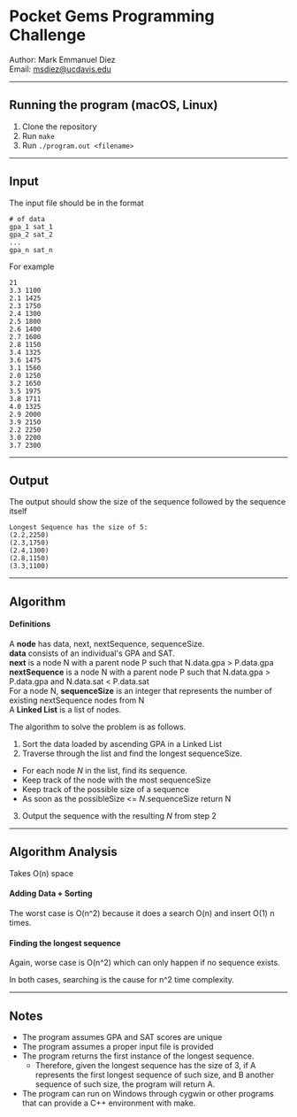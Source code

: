 # Pocket Gems Programming Challenge
Author: Mark Emmanuel Diez  
Email: msdiez@ucdavis.edu

---
## Running the program (macOS, Linux)
1. Clone the repository
2. Run `make`
3. Run `./program.out <filename>`

---
## Input
The input file should be in the format
```
# of data
gpa_1 sat_1
gpa_2 sat_2
...
gpa_n sat_n
```

For example
```
21
3.3 1100
2.1 1425
2.3 1750
2.4 1300
2.5 1800
2.6 1400
2.7 1600
2.8 1150
3.4 1325
3.6 1475
3.1 1560
2.0 1250
3.2 1650
3.5 1975
3.8 1711
4.0 1325
2.9 2000
3.9 2150
2.2 2250
3.0 2200
3.7 2300
```

---
## Output
The output should show the size of the sequence followed by the sequence itself
```
Longest Sequence has the size of 5:
(2.2,2250)
(2.3,1750)
(2.4,1300)
(2.8,1150)
(3.3,1100)
```

---
## Algorithm
#### Definitions
>
A **node** has data, next, nextSequence, sequenceSize.  
**data** consists of an individual's GPA and SAT.  
**next** is a node N with a parent node P such that N.data.gpa > P.data.gpa  
**nextSequence** is a node N with a parent node P such that N.data.gpa > P.data.gpa and N.data.sat < P.data.sat  
For a node N, **sequenceSize** is an integer that represents the number of existing nextSequence nodes from N   
A **Linked List** is a list of nodes.


The algorithm to solve the problem is as follows.  

1. Sort the data loaded by ascending GPA in a Linked List
2. Traverse through the list and find the longest sequenceSize.
  - For each node *N* in the list, find its sequence.
  - Keep track of the node with the most sequenceSize
  - Keep track of the possible size of a sequence
  - As soon as the possibleSize <= *N*.sequenceSize return N
3. Output the sequence with the resulting *N* from step 2

---
## Algorithm Analysis
Takes O(n) space

#### Adding Data + Sorting
The worst case is O(n^2) because it does a search O(n) and insert O(1) n times.

#### Finding the longest sequence
Again, worse case is O(n^2) which can only happen if no sequence exists.

In both cases, searching is the cause for n^2 time complexity.

---
## Notes
- The program assumes GPA and SAT scores are unique
- The program assumes a proper input file is provided
- The program returns the first instance of the longest sequence.
  - Therefore, given the longest sequence has the size of 3, if A represents the first longest sequence of such size, and B another sequence of such size, the program will return A.
- The program can run on Windows through cygwin or other programs that can provide a C++ environment with make.
